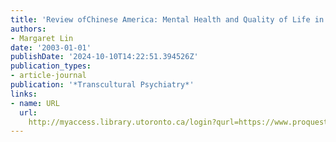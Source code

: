 ```yaml
---
title: 'Review ofChinese America: Mental Health and Quality of Life in the Inner City'
authors:
- Margaret Lin
date: '2003-01-01'
publishDate: '2024-10-10T14:22:51.394526Z'
publication_types:
- article-journal
publication: '*Transcultural Psychiatry*'
links:
- name: URL
  url: 
    http://myaccess.library.utoronto.ca/login?qurl=https://www.proquest.com/docview/619976032?accountid=14771&bdid=38384&_bd=1%2FcWDZkAKfP04BRadsB7ZkYAjiI%3D
---
```

